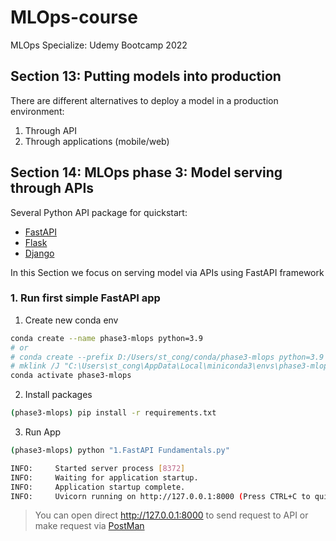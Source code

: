 # MLOps-course
MLOps Specialize: Udemy Bootcamp 2022 


## Section 13: Putting models into production
There are different alternatives to deploy a model in a production environment:
 1. Through API 
 2. Through applications (mobile/web)

## Section 14: MLOps phase 3: Model serving through APIs
Several Python API package for quickstart:
- [FastAPI](https://fastapi.tiangolo.com/tutorial/first-steps/)
- [Flask](https://flask.palletsprojects.com/en/3.0.x/quickstart/)
- [Django](https://www.django-rest-framework.org/tutorial/quickstart/)

In this Section we focus on serving model via APIs using FastAPI framework

### 1. Run first simple FastAPI app
1. Create new conda env
```bash
conda create --name phase3-mlops python=3.9
# or
# conda create --prefix D:/Users/st_cong/conda/phase3-mlops python=3.9
# mklink /J "C:\Users\st_cong\AppData\Local\miniconda3\envs\phase3-mlops" "D:\Users\st_cong\conda\phase3-mlops" 
conda activate phase3-mlops
```
2. Install packages
```bash
(phase3-mlops) pip install -r requirements.txt
```
3. Run App
```bash
(phase3-mlops) python "1.FastAPI Fundamentals.py"

INFO:     Started server process [8372]
INFO:     Waiting for application startup.
INFO:     Application startup complete.
INFO:     Uvicorn running on http://127.0.0.1:8000 (Press CTRL+C to quit)
```
> You can open direct http://127.0.0.1:8000 to send request to API or make request via [PostMan](https://www.postman.com/)

